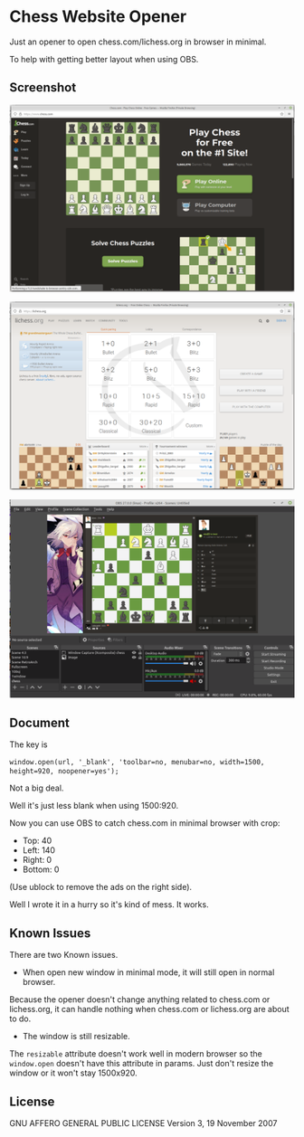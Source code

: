 # Chess Website Opener

Just an opener to open chess.com/lichess.org in browser in minimal.

To help with getting better layout when using OBS.

## Screenshot

![screenshot/screenshot_chess.com](screenshot/screenshot_chess.com.png)

![screenshot/screenshot_lichess.org](screenshot/screenshot_lichess.org.png)

![screenshot/screenshot_obs](screenshot/screenshot_obs.png)

## Document


The key is

```
window.open(url, '_blank', 'toolbar=no, menubar=no, width=1500, height=920, noopener=yes');
```

Not a big deal.

Well it's just less blank when using 1500:920.

Now you can use OBS to catch chess.com in minimal browser with crop:

- Top: 40
- Left: 140
- Right: 0
- Bottom: 0

(Use ublock to remove the ads on the right side).

Well I wrote it in a hurry so it's kind of mess. It works.

## Known Issues

There are two Known issues.

- When open new window in minimal mode, it will still open in normal browser.

Because the opener doesn't change anything related to chess.com or lichess.org, it can handle nothing when chess.com or lichess.org are about to do.

- The window is still resizable.

The `resizable` attribute doesn't work well in modern browser so the `window.open` doesn't have this attribute in params. Just don't resize the window or it won't stay 1500x920.

## License

GNU AFFERO GENERAL PUBLIC LICENSE Version 3, 19 November 2007
